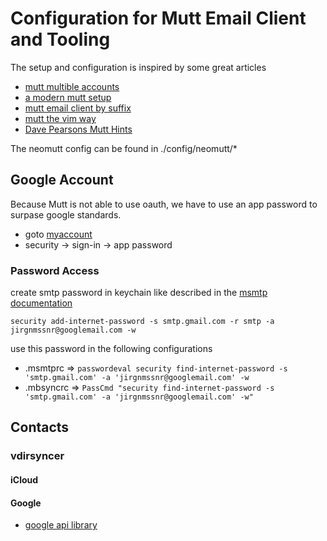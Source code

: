 # Configuration for Mutt Email Client and Tooling

The setup and configuration is inspired by some great articles

* [mutt multible accounts](https://lukespear.co.uk/mutt-multiple-accounts-mbsync-notmuch-gpg-and-sub-minute-updates/)
* [a modern mutt setup](https://webgefrickel.de/blog/a-modern-mutt-setup)
* [mutt email client by suffix](https://www.suffix.be/blog/mutt/)
* [mutt the vim way](https://www.ryanlue.com/posts/2017-05-21-mutt-the-vim-way)
* [Dave Pearsons Mutt Hints](http://www.davep.org/mutt/)

The neomutt config can be found in ./config/neomutt/*

## Google Account

Because Mutt is not able to use oauth, we have to use an app password to
surpase google standards.

* goto [myaccount](https://myaccount.google.com)
* security -> sign-in -> app password

### Password Access

create smtp password in keychain like described in the [msmtp documentation](https://marlam.de/msmtp/msmtp.html#Authentication)

    security add-internet-password -s smtp.gmail.com -r smtp -a jirgnmssnr@googlemail.com -w

use this password in the following configurations
* .msmtprc  => `passwordeval security find-internet-password -s 'smtp.gmail.com' -a 'jirgnmssnr@googlemail.com' -w`
* .mbsyncrc => `PassCmd "security find-internet-password -s 'smtp.gmail.com' -a 'jirgnmssnr@googlemail.com' -w"`

## Contacts

### vdirsyncer

#### iCloud

#### Google

* [google api library](https://console.developers.google.com/apis/library)
